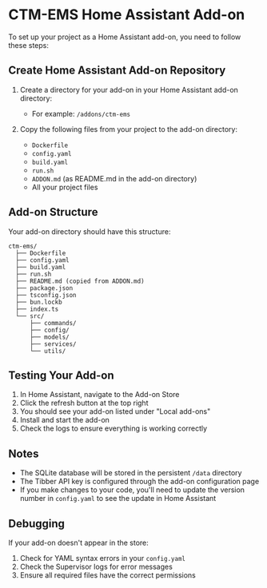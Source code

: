 # CTM-EMS Home Assistant Add-on

To set up your project as a Home Assistant add-on, you need to follow these steps:

## Create Home Assistant Add-on Repository

1. Create a directory for your add-on in your Home Assistant add-on directory:
   - For example: `/addons/ctm-ems`

2. Copy the following files from your project to the add-on directory:
   - `Dockerfile`
   - `config.yaml`
   - `build.yaml`
   - `run.sh`
   - `ADDON.md` (as README.md in the add-on directory)
   - All your project files

## Add-on Structure

Your add-on directory should have this structure:
```
ctm-ems/
  ├── Dockerfile
  ├── config.yaml
  ├── build.yaml
  ├── run.sh
  ├── README.md (copied from ADDON.md)
  ├── package.json
  ├── tsconfig.json
  ├── bun.lockb
  ├── index.ts
  └── src/
      ├── commands/
      ├── config/
      ├── models/
      ├── services/
      └── utils/
```

## Testing Your Add-on

1. In Home Assistant, navigate to the Add-on Store
2. Click the refresh button at the top right
3. You should see your add-on listed under "Local add-ons"
4. Install and start the add-on
5. Check the logs to ensure everything is working correctly

## Notes

- The SQLite database will be stored in the persistent `/data` directory
- The Tibber API key is configured through the add-on configuration page
- If you make changes to your code, you'll need to update the version number in `config.yaml` to see the update in Home Assistant

## Debugging

If your add-on doesn't appear in the store:
1. Check for YAML syntax errors in your `config.yaml`
2. Check the Supervisor logs for error messages
3. Ensure all required files have the correct permissions
